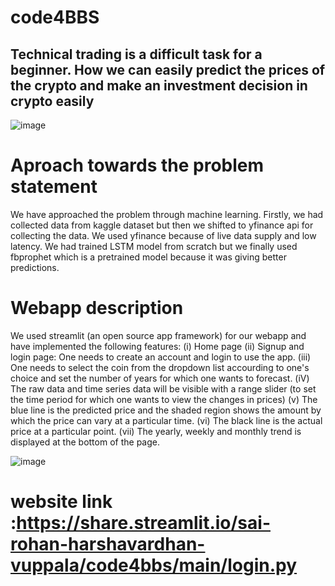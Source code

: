# code4BBS
## Technical trading is a difficult task for a beginner. How we can easily predict the prices of the crypto and make an investment decision in crypto easily

![image](https://user-images.githubusercontent.com/85974708/153758063-3c875af2-97e5-4e76-b816-575ef92dff3d.png)


# Aproach towards the problem statement
We have approached the problem through machine learning. Firstly, we had collected data from kaggle dataset but then we shifted to yfinance api for collecting the data. We used yfinance because of live data supply and low latency. We had trained LSTM model from scratch but we finally used fbprophet which is a pretrained model because it was giving better predictions. 

# Webapp description
We used streamlit (an open source app framework) for our webapp and have implemented the following features:
(i)   Home page
(ii)  Signup and login page: One needs to create an account and login to use the app.
(iii) One needs to select the coin from the dropdown list accourding to one's choice and set the number of years for which one wants to forecast.
(iV)  The raw data and time series data will be visible with a range slider (to set the time period for which one wants to view the changes in prices)
(v)   The blue line is the predicted price and the shaded region shows the amount by which the price can vary at a particular time.
(vi)  The black line is the actual price at a particular point.
(vii) The yearly, weekly and monthly trend is displayed at the bottom of the page.

![image](https://user-images.githubusercontent.com/85974708/153759233-10be6cbe-aacc-41f1-bad3-de492be5bb6c.png)
# website link :https://share.streamlit.io/sai-rohan-harshavardhan-vuppala/code4bbs/main/login.py
